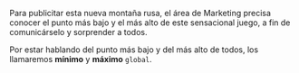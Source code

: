 Para publicitar esta nueva montaña rusa, el área de Marketing precisa conocer el punto más bajo y el más alto de este sensacional juego, a fin de comunicárselo y sorprender a todos. 

Por estar hablando del punto más bajo y del más alto de todos, los llamaremos **mínimo** y **máximo** `global`.
